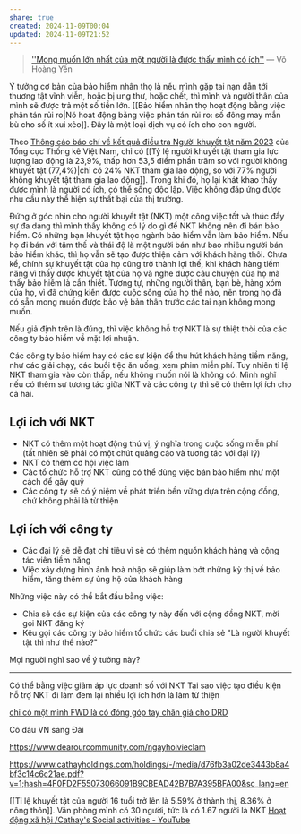```yaml
---
share: true
created: 2024-11-09T00:04
updated: 2024-11-09T21:52
---
```

> [''Mong muốn lớn nhất của một người là được thấy mình có ích''](https://www.drdvietnam.org/vi/tin-bon-phuong/18874-mong-muon-lon-nhat-cua-mot-nguoi-la-duoc-thay-minh-co-ich.html) 
> — Võ Hoàng Yến

Ý tưởng cơ bản của bảo hiểm nhân thọ là nếu mình gặp tai nạn dẫn tới thương tật vĩnh viễn, hoặc bị ung thư, hoặc chết, thì mình và người thân của mình sẽ được trả một số tiền lớn. [[Bảo hiểm nhân thọ hoạt động bằng việc phân tán rủi ro|Nó hoạt động bằng việc phân tán rủi ro: số đông may mắn bù cho số ít xui xẻo]]. Đây là một loại dịch vụ có ích cho con người.

Theo [Thông cáo báo chí về kết quả điều tra Người khuyết tật năm 2023](https://www.gso.gov.vn/tin-tuc-thong-ke/2024/11/thong-cao-bao-chi-ve-ket-qua-dieu-tra-nguoi-khuyet-tat-nam-2023/) của Tổng cục Thống kê Việt Nam, chỉ có [[Tỷ lệ người khuyết tật tham gia lực lượng lao động là 23,9%, thấp hơn 53,5 điểm phần trăm so với người không khuyết tật (77,4%)|chỉ có 24% NKT tham gia lao động, so với 77% người không khuyết tật tham gia lao động]]. Trong khi đó, họ lại khát khao thấy được mình là người có ích, có thể sống độc lập. Việc không đáp ứng được nhu cầu này thể hiện sự thất bại của thị trường.

Đứng ở góc nhìn cho người khuyết tật (NKT) một công việc tốt và thúc đẩy sự đa dạng thì mình thấy không có lý do gì để NKT không nên đi bán bảo hiểm. Có những bạn khuyết tật học ngành bảo hiểm vẫn làm bảo hiểm. Nếu họ đi bán với tâm thế và thái độ là một người bán như bao nhiêu người bán bảo hiểm khác, thì họ vẫn sẽ tạo được thiện cảm với khách hàng thôi. Chưa kể, chính sự khuyết tật của họ cũng trở thành lợi thế, khi khách hàng tiềm năng vì thấy được khuyết tật của họ và nghe được câu chuyện của họ mà thấy bảo hiểm là cần thiết. Tương tự, những người thân, bạn bè, hàng xóm của họ, vì đã chứng kiến được cuộc sống của họ thế nào, nên trong họ đã có sẵn mong muốn được bảo vệ bản thân trước các tai nạn không mong muốn. 

Nếu giả định trên là đúng, thì việc không hỗ trợ NKT là sự thiệt thòi của các công ty bảo hiểm về mặt lợi nhuận. 

Các công ty bảo hiểm hay có các sự kiện để thu hút khách hàng tiềm năng, như các giải chạy, các buổi tiệc ăn uống, xem phim miễn phí. Tuy nhiên tỉ lệ NKT tham gia vào còn thấp, nếu không muốn nói là không có. Mình nghĩ nếu có thêm sự tương tác giữa NKT và các công ty thì sẽ có thêm lợi ích cho cả hai.

## Lợi ích với NKT
- NKT có thêm một hoạt động thú vị, ý nghĩa trong cuộc sống miễn phí (tất nhiên sẽ phải có một chút quảng cáo và tương tác với đại lý)
- NKT có thêm cơ hội việc làm
- Các tổ chức hỗ trợ NKT cũng có thể dùng việc bán bảo hiểm như một cách để gây quỹ
- Các công ty sẽ có ý niệm về phát triển bền vững dựa trên cộng đồng, chứ không phải là từ thiện

## Lợi ích với công ty
- Các đại lý sẽ dễ đạt chỉ tiêu vì sẽ có thêm nguồn khách hàng và cộng tác viên tiềm năng
- Việc xây dựng hình ảnh hoà nhập sẽ giúp làm bớt những kỳ thị về bảo hiểm, tăng thêm sự ủng hộ của khách hàng

Những việc này có thể bắt đầu bằng việc:
- Chia sẻ các sự kiện của các công ty này đến với cộng đồng NKT, mời gọi NKT đăng ký
- Kêu gọi các công ty bảo hiểm tổ chức các buổi chia sẻ "Là người khuyết tật thì như thế nào?" 

Mọi người nghĩ sao về ý tưởng này?

---
Có thể bằng việc giảm áp lực doanh số với NKT
Tại sao việc tạo điều kiện hỗ trợ NKT đi làm đem lại nhiều lợi ích hơn là làm từ thiện

[chỉ có một mình FWD là có đóng góp tay chân giả cho DRD](https://www.drdvietnam.org/vi/dong-gop/dung-cu-ho-tro.html)

Cô dâu VN sang Đài

https://www.dearourcommunity.com/ngayhoivieclam

https://www.cathayholdings.com/holdings/-/media/d76fb3a02de3443b8a4bf3c14c6c21ae.pdf?v=1;hash=4F0FD2F55073066091B9CBEAD42B7B7A395BFA00&sc_lang=en

[[Tỉ lệ khuyết tật của người 16 tuổi trở lên là 5.59% ở thành thị, 8.36% ở nông thôn]]. Văn phòng mình có 30 người, tức là có 1.67 người là NKT
[Hoạt động xã hội /Cathay's Social activities - YouTube](https://www.youtube.com/playlist?list=PL4WT9IMyiqKxMKAcIFkYL1MeLdu-GSFc9)